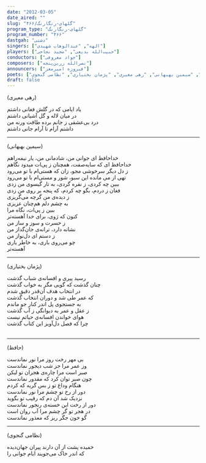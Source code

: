 ```yaml
---
date: "2012-03-05"
date_aired: ""
slug: "گلهای-رنگارنگ/۴۶۶"
program_type: "گلهای-رنگارنگ"
program_number: "۴۶۶"
dastgah: "دشتی"
singers: ["الهه", "عبدالوهاب شهیدی"]
players: ["حبیب‌الله بدیعی", "مجید نجاحی"]
conductors: ["جواد معروفی"]
composers: ["نصرالله زرین‌پنجه"]
announcers: ["فیروزه امیرمعز"]
poets: ["حافظ", "سیمین بهبهانی", "رهی معیری", "پژمان بختیاری", "نظامی گنجوی"]
draft: false
---
```


(رهی معیری)  

یاد ایامی که در گلش فغانی داشتم  
در میان لاله و گل آشیانی داشتم  
درد بی‌عشقی ز جانم برده طاقت ورنه من  
داشتم آرام تا آرام جانی داشتم  

---  

(سیمین بهبهانی)  

خداحافظ ای جوانی‌ من، شادمانی من، یار نیمه‌راهم  
خداحافظ ای که سایه‌صفت، همچنان ز پی‌ات میدود نگاهم  
ز دل‌ دیگر سرخوشی مجو، زان که هستی‌ام با تو می‌رود  
تهی از می‌‌ مانده این سبو، شور و مستی‌ام با تو می‌رود  
ببین چه کردی، ز نقره گردی، به تار گیسوی من زدی  
فغان ز دردم، بگو چه کردم، که پنجه بر روی من زدی  
ز دیده‌ی من گرچه می‌گریزی  
به چشم دلم هم‌چنان عزیزی  
ببین ز پی‌ات، نگاه مرا  
کنون که رَوی، برای خدا آهسته‌تر  
ز حسرت و سوز و ساز من  
نشانه دارد، ترانه‌ی جان‌گداز من  
ز دستم ای دل‌نواز من  
چو می‌روی باری، به خاطر یاری  
آهسته‌تر  

---  

(پژمان بختیاری)  

رسید پیری و افسانه‌ی شباب گذشت  
چنان گذشت که گویی مگر به خواب گذشت  
در انتخاب هدف آن‌قدر دقیق شدم‏  
که عمر طی شد و دوران انتخاب گذشت‏  
به جستجوی پل اندر کنار جو ماندم  
ز عقل و عمر به دیوانگی ز آب گذشت‏  
هوای خواندن افسانه‌ی حیاتم نیست‏  
چرا که فصل دل‌آویز این کتاب گذشت  
‏  

---  

(حافظ)  

بی مهر رخت روز مرا نور نماندست  
وز عمر مرا جز شب دیجور نماندست  
صبر است مرا چاره‌ی هجران تو لیکن  
چون صبر توان کرد که مقدور نماندست  
هنگام وداع تو ز بس گریه که کردم  
دور از رخ تو چشم مرا نور نماندست  
نزدیک شد آن دم که رقیب تو بگوید  
دور از رخت این خسته‌ی رنجور نماندست  
در هجر تو گر چشم مرا آب روان است  
گو خون جگر ریز که معذور نماندست  

---  

(نظامی گنجوی)  

خمیده پشت از آن دارند پیران جهان‌دیده  
که اندر خاک می‌جویند ایام جوانی را  

